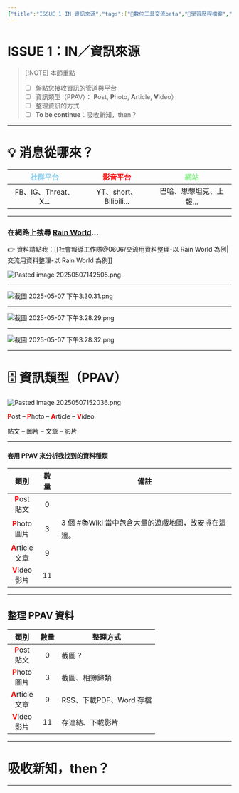 ```yaml
---
{"title":"ISSUE 1 IN 資訊來源","tags":["📝數位工具交流beta","🎯學習歷程檔案","self_learing"],"status":"⚒️ Doing","dg-publish":true,"type":["📰Slide"],"permalink":"/社會報導工作隊@0606/ISSUE 1 IN 資訊來源/","dgPassFrontmatter":true,"created":"2025-05-07T13:09:00.476+08:00","updated":"2025-05-07T15:53:53.198+08:00"}
---
```


# ISSUE 1：IN／資訊來源 


> [!NOTE] 本節重點
> - [ ] 盤點您接收資訊的管道與平台
> - [ ] 資訊類型（PPAV）： **P**ost, **P**hoto, **A**rticle, **V**ideo）
> - [ ] 整理資訊的方式
> - [ ] **To be continue**：吸收新知，then？

---


# 💡 消息從哪來？

| <font color="skyblue">社群平台</font> | <font color="red">影音平台</font> | <font color="lightgreen">網站</font> |
| :-------------------------------: | :---------------------------: | :--------------------------------: |
|         FB、IG、Threat、X...         |     YT、short、Bilibili...      |           巴哈、思想坦克、上報...            |


---

### 在網路上搜尋 [Rain World](https://store.steampowered.com/app/312520/Rain_World/)...



👉 資料請點我：[[社會報導工作隊@0606/交流用資料整理-以 Rain World 為例\|交流用資料整理-以 Rain World 為例]] 

![Pasted image 20250507142505.png](/img/user/Pasted%20image%2020250507142505.png)


---
![截圖 2025-05-07 下午3.30.31.png](/img/user/%E6%88%AA%E5%9C%96%202025-05-07%20%E4%B8%8B%E5%8D%883.30.31.png)



---

![截圖 2025-05-07 下午3.28.29.png](/img/user/%E6%88%AA%E5%9C%96%202025-05-07%20%E4%B8%8B%E5%8D%883.28.29.png)


---

![截圖 2025-05-07 下午3.28.32.png](/img/user/%E6%88%AA%E5%9C%96%202025-05-07%20%E4%B8%8B%E5%8D%883.28.32.png)



---


# 🗄️ 資訊類型（PPAV）

![Pasted image 20250507152036.png](/img/user/Pasted%20image%2020250507152036.png)

<font color="red"><b>P</b></font>ost – <font color="red"><b>P</b></font>hoto – <font color="red"><b>A</b></font>rticle –  <font color="red"><b>V</b></font>ideo

貼文 – 圖片 – 文章 – 影片


---

#### 套用 PPAV 來分析我找到的資料種類

|                      類別                       | 數量  | 備註                               |
| :-------------------------------------------: | :-: | -------------------------------- |
|  <font color="red"><b>P</b></font>ost<br>貼文   |  0  |                                  |
|  <font color="red"><b>P</b></font>hoto<br>圖片  |  3  | 3 個 #📚Wiki  當中包含大量的遊戲地圖，故安排在這邊。 |
| <font color="red"><b>A</b></font>rticle<br>文章 |  9  |                                  |
|  <font color="red"><b>V</b></font>ideo<br>影片  | 11  |                                  |

---

## 整理 PPAV 資料

|                      類別                       | 數量  | 整理方式              |
| :-------------------------------------------: | :-: | ----------------- |
|  <font color="red"><b>P</b></font>ost<br>貼文   |  0  | 截圖？               |
|  <font color="red"><b>P</b></font>hoto<br>圖片  |  3  | 截圖、相簿歸類           |
| <font color="red"><b>A</b></font>rticle<br>文章 |  9  | RSS、下載PDF、Word 存檔 |
|  <font color="red"><b>V</b></font>ideo<br>影片  | 11  | 存連結、下載影片          |

---


# 吸收新知，then？


---